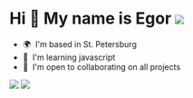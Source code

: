 Hi 👋 My name is Egor ![](https://media.tenor.com/6HVMtDva9HIAAAAi/bunny-rabbit.gif)
============================================================================================================================

* 🌍  I'm based in St. Petersburg
* 🧠  I'm learning javascript
* 🤝  I'm open to collaborating on all projects

![](https://www.codewars.com/users/ChefEgor/badges/large) ![](https://media.tenor.com/XcNH-ksCe-wAAAAi/hartello-pl-poland.gif)
